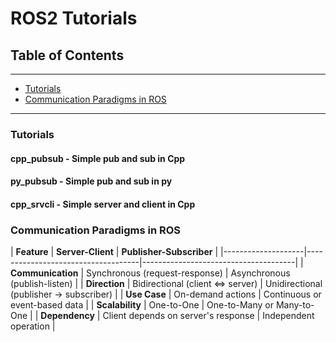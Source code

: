 # ROS2 Tutorials

## Table of Contents
---
- [Tutorials](#tutorials)
- [Communication Paradigms in ROS](#communication-paradigms-in-ros)
---

### Tutorials
<a name="tutorials"></a>
#### cpp_pubsub	- Simple pub and sub in Cpp
#### py_pubsub	- Simple pub and sub in py
#### cpp_srvcli	- Simple server and client in Cpp

### Communication Paradigms in ROS
<a name="communication-paradigms-in-ros"></a>
| **Feature**       | **Server-Client**                  | **Publisher-Subscriber**            |
|--------------------|------------------------------------|--------------------------------------|
| **Communication**  | Synchronous (request-response)    | Asynchronous (publish-listen)       |
| **Direction**      | Bidirectional (client ⇔ server)   | Unidirectional (publisher → subscriber) |
| **Use Case**       | On-demand actions                | Continuous or event-based data      |
| **Scalability**    | One-to-One                        | One-to-Many or Many-to-One          |
| **Dependency**     | Client depends on server's response | Independent operation               |